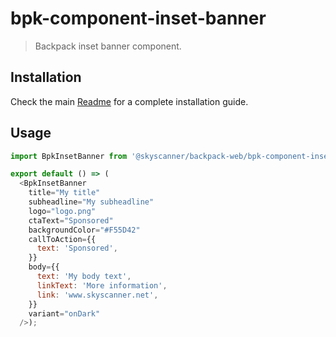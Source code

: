 # bpk-component-inset-banner

> Backpack inset banner component.

## Installation

Check the main [Readme](https://github.com/skyscanner/backpack#usage) for a complete installation guide.

## Usage

```js
import BpkInsetBanner from '@skyscanner/backpack-web/bpk-component-inset-banner';

export default () => (
  <BpkInsetBanner
    title="My title"
    subheadline="My subheadline"
    logo="logo.png"
    ctaText="Sponsored"
    backgroundColor="#F55D42"
    callToAction={{
      text: 'Sponsored',
    }}
    body={{
      text: 'My body text',
      linkText: 'More information',
      link: 'www.skyscanner.net',
    }}
    variant="onDark"
  />);
```

